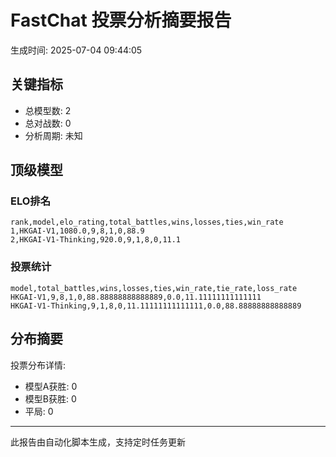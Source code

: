 # FastChat 投票分析摘要报告

生成时间: 2025-07-04 09:44:05

## 关键指标

- 总模型数: 2
- 总对战数: 0
- 分析周期: 未知

## 顶级模型

### ELO排名
```
rank,model,elo_rating,total_battles,wins,losses,ties,win_rate
1,HKGAI-V1,1080.0,9,8,1,0,88.9
2,HKGAI-V1-Thinking,920.0,9,1,8,0,11.1

```

### 投票统计
```
model,total_battles,wins,losses,ties,win_rate,tie_rate,loss_rate
HKGAI-V1,9,8,1,0,88.88888888888889,0.0,11.11111111111111
HKGAI-V1-Thinking,9,1,8,0,11.11111111111111,0.0,88.88888888888889

```

## 分布摘要

投票分布详情:
- 模型A获胜: 0
- 模型B获胜: 0
- 平局: 0

---
此报告由自动化脚本生成，支持定时任务更新
